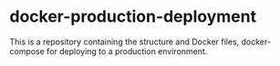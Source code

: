 # docker-production-deployment
This is a repository containing the structure and Docker files, docker-compose for deploying to a production environment.
